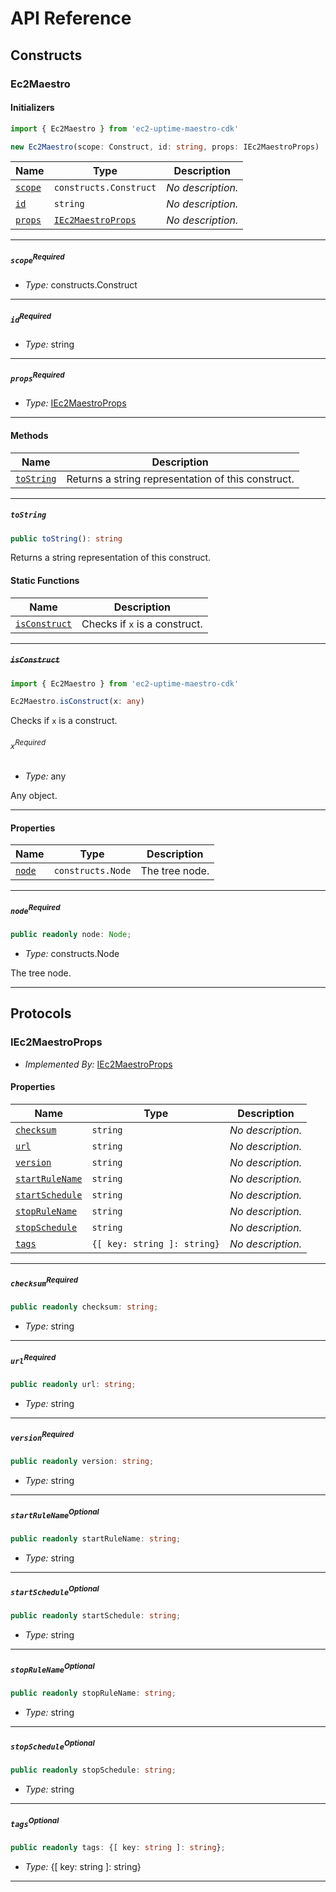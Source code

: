 # API Reference <a name="API Reference" id="api-reference"></a>

## Constructs <a name="Constructs" id="Constructs"></a>

### Ec2Maestro <a name="Ec2Maestro" id="ec2-uptime-maestro-cdk.Ec2Maestro"></a>

#### Initializers <a name="Initializers" id="ec2-uptime-maestro-cdk.Ec2Maestro.Initializer"></a>

```typescript
import { Ec2Maestro } from 'ec2-uptime-maestro-cdk'

new Ec2Maestro(scope: Construct, id: string, props: IEc2MaestroProps)
```

| **Name** | **Type** | **Description** |
| --- | --- | --- |
| <code><a href="#ec2-uptime-maestro-cdk.Ec2Maestro.Initializer.parameter.scope">scope</a></code> | <code>constructs.Construct</code> | *No description.* |
| <code><a href="#ec2-uptime-maestro-cdk.Ec2Maestro.Initializer.parameter.id">id</a></code> | <code>string</code> | *No description.* |
| <code><a href="#ec2-uptime-maestro-cdk.Ec2Maestro.Initializer.parameter.props">props</a></code> | <code><a href="#ec2-uptime-maestro-cdk.IEc2MaestroProps">IEc2MaestroProps</a></code> | *No description.* |

---

##### `scope`<sup>Required</sup> <a name="scope" id="ec2-uptime-maestro-cdk.Ec2Maestro.Initializer.parameter.scope"></a>

- *Type:* constructs.Construct

---

##### `id`<sup>Required</sup> <a name="id" id="ec2-uptime-maestro-cdk.Ec2Maestro.Initializer.parameter.id"></a>

- *Type:* string

---

##### `props`<sup>Required</sup> <a name="props" id="ec2-uptime-maestro-cdk.Ec2Maestro.Initializer.parameter.props"></a>

- *Type:* <a href="#ec2-uptime-maestro-cdk.IEc2MaestroProps">IEc2MaestroProps</a>

---

#### Methods <a name="Methods" id="Methods"></a>

| **Name** | **Description** |
| --- | --- |
| <code><a href="#ec2-uptime-maestro-cdk.Ec2Maestro.toString">toString</a></code> | Returns a string representation of this construct. |

---

##### `toString` <a name="toString" id="ec2-uptime-maestro-cdk.Ec2Maestro.toString"></a>

```typescript
public toString(): string
```

Returns a string representation of this construct.

#### Static Functions <a name="Static Functions" id="Static Functions"></a>

| **Name** | **Description** |
| --- | --- |
| <code><a href="#ec2-uptime-maestro-cdk.Ec2Maestro.isConstruct">isConstruct</a></code> | Checks if `x` is a construct. |

---

##### ~~`isConstruct`~~ <a name="isConstruct" id="ec2-uptime-maestro-cdk.Ec2Maestro.isConstruct"></a>

```typescript
import { Ec2Maestro } from 'ec2-uptime-maestro-cdk'

Ec2Maestro.isConstruct(x: any)
```

Checks if `x` is a construct.

###### `x`<sup>Required</sup> <a name="x" id="ec2-uptime-maestro-cdk.Ec2Maestro.isConstruct.parameter.x"></a>

- *Type:* any

Any object.

---

#### Properties <a name="Properties" id="Properties"></a>

| **Name** | **Type** | **Description** |
| --- | --- | --- |
| <code><a href="#ec2-uptime-maestro-cdk.Ec2Maestro.property.node">node</a></code> | <code>constructs.Node</code> | The tree node. |

---

##### `node`<sup>Required</sup> <a name="node" id="ec2-uptime-maestro-cdk.Ec2Maestro.property.node"></a>

```typescript
public readonly node: Node;
```

- *Type:* constructs.Node

The tree node.

---




## Protocols <a name="Protocols" id="Protocols"></a>

### IEc2MaestroProps <a name="IEc2MaestroProps" id="ec2-uptime-maestro-cdk.IEc2MaestroProps"></a>

- *Implemented By:* <a href="#ec2-uptime-maestro-cdk.IEc2MaestroProps">IEc2MaestroProps</a>


#### Properties <a name="Properties" id="Properties"></a>

| **Name** | **Type** | **Description** |
| --- | --- | --- |
| <code><a href="#ec2-uptime-maestro-cdk.IEc2MaestroProps.property.checksum">checksum</a></code> | <code>string</code> | *No description.* |
| <code><a href="#ec2-uptime-maestro-cdk.IEc2MaestroProps.property.url">url</a></code> | <code>string</code> | *No description.* |
| <code><a href="#ec2-uptime-maestro-cdk.IEc2MaestroProps.property.version">version</a></code> | <code>string</code> | *No description.* |
| <code><a href="#ec2-uptime-maestro-cdk.IEc2MaestroProps.property.startRuleName">startRuleName</a></code> | <code>string</code> | *No description.* |
| <code><a href="#ec2-uptime-maestro-cdk.IEc2MaestroProps.property.startSchedule">startSchedule</a></code> | <code>string</code> | *No description.* |
| <code><a href="#ec2-uptime-maestro-cdk.IEc2MaestroProps.property.stopRuleName">stopRuleName</a></code> | <code>string</code> | *No description.* |
| <code><a href="#ec2-uptime-maestro-cdk.IEc2MaestroProps.property.stopSchedule">stopSchedule</a></code> | <code>string</code> | *No description.* |
| <code><a href="#ec2-uptime-maestro-cdk.IEc2MaestroProps.property.tags">tags</a></code> | <code>{[ key: string ]: string}</code> | *No description.* |

---

##### `checksum`<sup>Required</sup> <a name="checksum" id="ec2-uptime-maestro-cdk.IEc2MaestroProps.property.checksum"></a>

```typescript
public readonly checksum: string;
```

- *Type:* string

---

##### `url`<sup>Required</sup> <a name="url" id="ec2-uptime-maestro-cdk.IEc2MaestroProps.property.url"></a>

```typescript
public readonly url: string;
```

- *Type:* string

---

##### `version`<sup>Required</sup> <a name="version" id="ec2-uptime-maestro-cdk.IEc2MaestroProps.property.version"></a>

```typescript
public readonly version: string;
```

- *Type:* string

---

##### `startRuleName`<sup>Optional</sup> <a name="startRuleName" id="ec2-uptime-maestro-cdk.IEc2MaestroProps.property.startRuleName"></a>

```typescript
public readonly startRuleName: string;
```

- *Type:* string

---

##### `startSchedule`<sup>Optional</sup> <a name="startSchedule" id="ec2-uptime-maestro-cdk.IEc2MaestroProps.property.startSchedule"></a>

```typescript
public readonly startSchedule: string;
```

- *Type:* string

---

##### `stopRuleName`<sup>Optional</sup> <a name="stopRuleName" id="ec2-uptime-maestro-cdk.IEc2MaestroProps.property.stopRuleName"></a>

```typescript
public readonly stopRuleName: string;
```

- *Type:* string

---

##### `stopSchedule`<sup>Optional</sup> <a name="stopSchedule" id="ec2-uptime-maestro-cdk.IEc2MaestroProps.property.stopSchedule"></a>

```typescript
public readonly stopSchedule: string;
```

- *Type:* string

---

##### `tags`<sup>Optional</sup> <a name="tags" id="ec2-uptime-maestro-cdk.IEc2MaestroProps.property.tags"></a>

```typescript
public readonly tags: {[ key: string ]: string};
```

- *Type:* {[ key: string ]: string}

---

